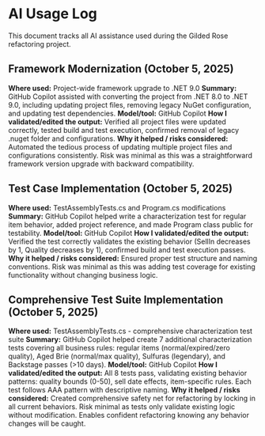 # AI Usage Log

This document tracks all AI assistance used during the Gilded Rose refactoring project.

## Framework Modernization (October 5, 2025)

**Where used:** Project-wide framework upgrade to .NET 9.0
**Summary:** GitHub Copilot assisted with converting the project from .NET 8.0 to .NET 9.0, including updating project files, removing legacy NuGet configuration, and updating test dependencies.
**Model/tool:** GitHub Copilot
**How I validated/edited the output:** Verified all project files were updated correctly, tested build and test execution, confirmed removal of legacy .nuget folder and configurations.
**Why it helped / risks considered:** Automated the tedious process of updating multiple project files and configurations consistently. Risk was minimal as this was a straightforward framework version upgrade with backward compatibility.

## Test Case Implementation (October 5, 2025)

**Where used:** TestAssemblyTests.cs and Program.cs modifications
**Summary:** GitHub Copilot helped write a characterization test for regular item behavior, added project reference, and made Program class public for testability.
**Model/tool:** GitHub Copilot
**How I validated/edited the output:** Verified the test correctly validates the existing behavior (SellIn decreases by 1, Quality decreases by 1), confirmed build and test execution passes.
**Why it helped / risks considered:** Ensured proper test structure and naming conventions. Risk was minimal as this was adding test coverage for existing functionality without changing business logic.

## Comprehensive Test Suite Implementation (October 5, 2025)

**Where used:** TestAssemblyTests.cs - comprehensive characterization test suite
**Summary:** GitHub Copilot helped create 7 additional characterization tests covering all business rules: regular items (normal/expired/zero quality), Aged Brie (normal/max quality), Sulfuras (legendary), and Backstage passes (>10 days).
**Model/tool:** GitHub Copilot
**How I validated/edited the output:** All 8 tests pass, validating existing behavior patterns: quality bounds (0-50), sell date effects, item-specific rules. Each test follows AAA pattern with descriptive naming.
**Why it helped / risks considered:** Created comprehensive safety net for refactoring by locking in all current behaviors. Risk minimal as tests only validate existing logic without modification. Enables confident refactoring knowing any behavior changes will be caught.